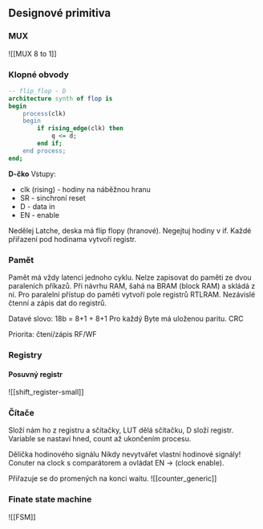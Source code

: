 ## Designové primitiva
### MUX
![[MUX 8 to 1]]

### Klopné obvody
```VHDL
-- flip_flop - D
architecture synth of flop is
begin
	process(clk)
	begin
		if rising_edge(clk) then
			q <= d;
		end if;
	end process;
end;
```
**D-čko**
Vstupy:
- clk (rising) - hodiny na náběžnou hranu
- SR - sinchroní reset
- D - data in
- EN - enable

Nedělej Latche, deska má flip flopy (hranové). Negejtuj hodiny v if.
Každé přiřazení pod hodinama vytvoří registr.

### Pamět
Pamět má vždy latenci jednoho cyklu. 
Nelze zapisovat do paměti ze dvou paraleních příkazů.
Při návrhu RAM, šahá na BRAM (block RAM) a skládá z ní.
Pro paralelní přístup do paměti vytvoří pole registrů RTLRAM. Nezávislé čtenní a zápis dat do registrů. 

Datavé slovo:
18b = 8+1 + 8+1
Pro každý Byte má uloženou paritu. CRC

Priorita:
čtení/zápis
RF/WF

### Registry
#### Posuvný registr
![[shift_register-small]]

### Čítače

Složí nám ho z registru a sčítačky, LUT dělá sčítačku, D složí registr.
Variable se nastaví hned, count až ukončením procesu.

Dělička hodinového signálu
Nikdy nevytvářet vlastní hodinové signály! 
Conuter na clock s comparátorem a ovládat EN -> (clock enable). 

Přiřazuje se do promených na konci waitu.
![[counter_generic]]

### Finate state machine
![[FSM]]